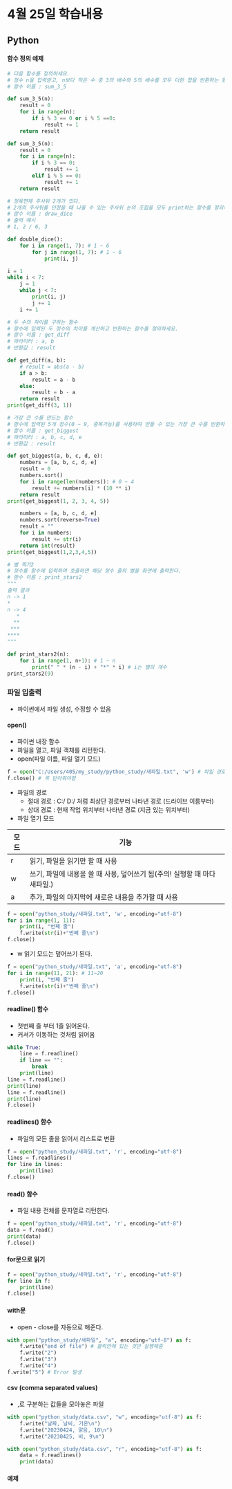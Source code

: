 # 4월 25일 학습내용
## Python
#### 함수 정의 예제
```Python
# 다음 함수를 정의하세요.
# 정수 n을 입력받고, n보다 작은 수 중 3의 배수와 5의 배수를 모두 더한 합을 반환하는 함수
# 함수 이름 : sum_3_5

def sum_3_5(n):
    result = 0
    for i in range(n):
        if i % 3 == 0 or i % 5 ==0:
            result += 1
    return result

def sum_3_5(n):
    result = 0
    for i in range(n):
        if i % 3 == 0:
            result += 1
        elif i % 5 == 0:
            result += 1
    return result
```
```Python
# 정육면체 주사위 2개가 있다.
# 2개의 주사위를 던졌을 때 나올 수 있는 주사위 눈의 조합을 모두 print하는 함수를 정의하세요.
# 함수 이름 : draw_dice
# 출력 예시
# 1, 2 / 6, 3

def double_dice():
    for i in range(1, 7): # 1 ~ 6
        for j in range(1, 7): # 1 ~ 6
            print(i, j)

i = 1
while i < 7:
    j = 1
    while j < 7:
        print(i, j)
        j += 1
    i += 1
```
```Python
# 두 수의 차이를 구하는 함수
# 함수에 입력된 두 정수의 차이를 계산하고 반환하는 함수를 정의하세요.
# 함수 이름 : get_diff
# 파라미터 : a, b
# 반환값 : result

def get_diff(a, b):
    # result = abs(a - b)
    if a > b:
        result = a - b
    else:
        result = b - a
    return result
print(get_diff(3, 1))
```
```Python
# 가장 큰 수를 만드는 함수
# 함수에 입력된 5개 정수(0 ~ 9, 중복가능)를 사용하여 만들 수 있는 가장 큰 수를 반환하는 함수를 정의하세요.
# 함수 이름 : get_biggest
# 파라미터 : a, b, c, d, e
# 반환값 : result

def get_biggest(a, b, c, d, e):
    numbers = [a, b, c, d, e]
    result = 0
    numbers.sort()
    for i in range(len(numbers)): # 0 ~ 4
        result += numbers[i] * (10 ** i)
    return result
print(get_biggest(1, 2, 3, 4, 5))

    numbers = [a, b, c, d, e]
    numbers.sort(reverse=True)
    result = ""
    for i in numbers:
        result += str(i)
    return int(result)
print(get_biggest(1,2,3,4,5))
```
```Python
# 별 찍기2
# 정수를 함수에 입력하여 호출하면 해당 정수 줄의 별을 화면에 출력한다.
# 함수 이름 : print_stars2
"""
출력 결과
n -> 1
*
n -> 4
   *
  **
 ***
****
"""

def print_stars2(n):
    for i in range(1, n+1): # 1 ~ n
        print(" " * (n - i) + "*" * i) # i는 별의 개수
print_stars2(9)
```
### 파일 입출력
- 파이썬에서 파일 생성, 수정할 수 있음
#### open()
- 파이썬 내장 함수
- 파일을 열고, 파일 객체를 리턴한다.
- open(파일 이름, 파일 열기 모드)
```Python
f = open("C:/Users/405/my_study/python_study/새파일.txt", 'w') # 파일 경로(파일 이름)
f.close() # 꼭 닫아줘야함
```
- 파일의 경로
    - 절대 경로 : C:/ D:/ 처럼 최상단 경로부터 나타낸 경로 (드라이브 이름부터)
    - 상대 경로 : 현재 작업 위치부터 나타낸 경로 (지금 있는 위치부터)
- 파일 열기 모드

모드|기능
----|----
r | 읽기, 파일을 읽기만 할 때 사용
w | 쓰기, 파일에 내용을 쓸 때 사용, 덮어쓰기 됨(주의! 실행할 때 마다 새파일.)
a | 추가, 파일의 마지막에 새로운 내용을 추가할 때 사용
```Python
f = open("python_study/새파일.txt", 'w', encoding="utf-8")
for i in range(1, 11):
    print(i, "번째 줄")
    f.write(str(i)+"번째 줄\n")
f.close()
```
- w 읽기 모드는 덮어쓰기 된다.
```Python
f = open("python_study/새파일.txt", 'a', encoding="utf-8")
for i in range(11, 21): # 11~20
    print(i, "번째 줄")
    f.write(str(i)+"번째 줄\n")
f.close()
```
#### readline() 함수
- 첫번째 줄 부터 1줄 읽어온다.
- 커서가 이동하는 것처럼 읽어옴
```Python
while True:
    line = f.readline()
    if line == "":
        break
    print(line)
line = f.readline()
print(line)
line = f.readline()
print(line)
f.close()
```
#### readlines() 함수
- 파일의 모든 줄을 읽어서 리스트로 변환
```Python
f = open("python_study/새파일.txt", 'r', encoding="utf-8")
lines = f.readlines()
for line in lines:
    print(line)
f.close()
```
#### read() 함수
- 파일 내용 전체를 문자열로 리턴한다.
```Python
f = open("python_study/새파일.txt", 'r', encoding="utf-8")
data = f.read()
print(data)
f.close()
```
#### for문으로 읽기
```Python
f = open("python_study/새파일.txt", 'r', encoding="utf-8")
for line in f:
    print(line)
f.close()
```
#### with문
- open - close를 자동으로 해준다.
```Python
with open("python_study/새파일", "a", encoding="utf-8") as f:
    f.write("end of file") # 블럭안에 있는 것만 실행해줌
    f.write("2")
    f.write("3")
    f.write("4")
f.write("5") # Error 발생
```
#### csv (comma separated values)
- ,로 구분하는 값들을 모아놓은 파일
```Python
with open("python_study/data.csv", "w", encoding="utf-8") as f:
    f.write("날짜, 날씨, 기온\n")
    f.write("20230424, 맑음, 10\n")
    f.write("20230425, 비, 9\n")

with open("python_study/data.csv", "r", encoding="utf-8") as f:
    data = f.readlines()
    print(data)
```
#### 예제